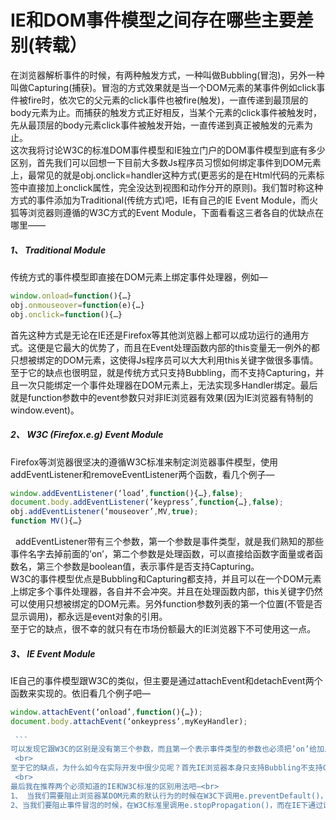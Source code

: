 # IE和DOM事件模型之间存在哪些主要差别(转载）
在浏览器解析事件的时候，有两种触发方式，一种叫做Bubbling(冒泡)，另外一种叫做Capturing(捕获)。冒泡的方式效果就是当一个DOM元素的某事件例如click事件被fire时，依次它的父元素的click事件也被fire(触发)，一直传递到最顶层的body元素为止。而捕获的触发方式正好相反，当某个元素的click事件被触发时，先从最顶层的body元素click事件被触发开始，一直传递到真正被触发的元素为止。
 <br>
这次我将讨论W3C的标准DOM事件模型和IE独立门户的DOM事件模型到底有多少区别，首先我们可以回想一下目前大多数Js程序员习惯如何绑定事件到DOM元素上，最常见的就是obj.onclick=handler这种方式(更恶劣的是在Html代码的元素标签中直接加上onclick属性，完全没达到视图和动作分开的原则)。我们暂时称这种方式的事件添加为Traditional(传统方式)吧，IE有自己的IE Event Module，而火狐等浏览器则遵循的W3C方式的Event Module，下面看看这三者各自的优缺点在哪里——
 
##### 1、 Traditional Module
传统方式的事件模型即直接在DOM元素上绑定事件处理器，例如—
```javascript
window.onload=function(){…}
obj.onmouseover=function(e){…}
obj.onclick=function(){…}
```
首先这种方式是无论在IE还是Firefox等其他浏览器上都可以成功运行的通用方式。这便是它最大的优势了，而且在Event处理函数内部的this变量无一例外的都只想被绑定的DOM元素，这使得Js程序员可以大大利用this关键字做很多事情。
 <br>
至于它的缺点也很明显，就是传统方式只支持Bubbling，而不支持Capturing，并且一次只能绑定一个事件处理器在DOM元素上，无法实现多Handler绑定。最后就是function参数中的event参数只对非IE浏览器有效果(因为IE浏览器有特制的window.event)。
 
##### 2、 W3C (Firefox.e.g) Event Module
Firefox等浏览器很坚决的遵循W3C标准来制定浏览器事件模型，使用addEventListener和removeEventListener两个函数，看几个例子—
```javascript
window.addEventListener(‘load’,function(){…},false);
document.body.addEventListener(‘keypress’,function{…},false);
obj.addEventListener(‘mouseover’,MV,true);
function MV(){…}
```
 
addEventListener带有三个参数，第一个参数是事件类型，就是我们熟知的那些事件名字去掉前面的’on’，第二个参数是处理函数，可以直接给函数字面量或者函数名，第三个参数是boolean值，表示事件是否支持Capturing。
 <br>
W3C的事件模型优点是Bubbling和Capturing都支持，并且可以在一个DOM元素上绑定多个事件处理器，各自并不会冲突。并且在处理函数内部，this关键字仍然可以使用只想被绑定的DOM元素。另外function参数列表的第一个位置(不管是否显示调用)，都永远是event对象的引用。
 <br>
至于它的缺点，很不幸的就只有在市场份额最大的IE浏览器下不可使用这一点。
 
##### 3、 IE Event Module
IE自己的事件模型跟W3C的类似，但主要是通过attachEvent和detachEvent两个函数来实现的。依旧看几个例子吧—
```javascript
window.attachEvent(‘onload’,function(){…});
document.body.attachEvent(‘onkeypress’,myKeyHandler);
 
 ```
可以发现它跟W3C的区别是没有第三个参数，而且第一个表示事件类型的参数也必须把’on’给加上。这种方式的优点就是能绑定多个事件处理函数在同一个DOM元素上。
 <br>
至于它的缺点，为什么如今在实际开发中很少见呢？首先IE浏览器本身只支持Bubbling不支持Capturing；而且在事件处理的function内部this关键字也无法使用，因为this永远都只想window object这个全局对象。要想得到event对象必须通过window.event方式，最后一点，在别的浏览器中，它显然是无法工作的。
 <br>
最后我在推荐两个必须知道的IE和W3C标准的区别用法吧—<br>
1、 当我们需要阻止浏览器某DOM元素的默认行为的时候在W3C下调用e.preventDefault()，而在IE下则通过window.event.returnValue＝false来实现。<br>
2、当我们要阻止事件冒泡的时候，在W3C标准里调用e.stopPropagation()，而在IE下通过设置window.event.cancelBubble=true来实现。<br>


